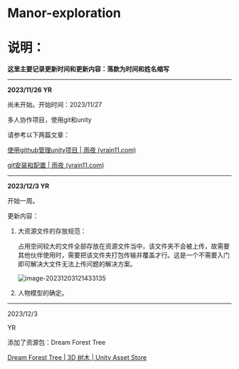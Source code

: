 # Manor-exploration

# 说明：

**这里主要记录更新时间和更新内容：落款为时间和姓名缩写**

***

**2023/11/26   YR**

尚未开始。开始时间：2023/11/27

多人协作项目，使用git和unity

请参考以下两篇文章：

[使用github管理unity项目 | 雨夜 (yrain11.com)](https://yrain11.com/posts/61d679a7.html)

[git安装和配置 | 雨夜 (yrain11.com)](https://yrain11.com/posts/af9d867.html)

---

**2023/12/3  YR**

开始一周。

更新内容：

1. 大资源文件的存放规范：

   占用空间较大的文件全部存放在资源文件当中，该文件夹不会被上传，故需要其他伙伴使用时，需要把该文件夹打包传输并覆盖才行。这是一个不需要入门即可解决大文件无法上传问题的解决方案。

   ![image-20231203121433135](https://yrain11.oss-cn-hangzhou.aliyuncs.com/pictures/202312031214257.png)

2. 人物模型的确定。

---

2023/12/3

YR

添加了资源包：Dream Forest Tree

[Dream Forest Tree | 3D 树木 | Unity Asset Store](https://assetstore.unity.com/packages/3d/vegetation/trees/dream-forest-tree-105297)
